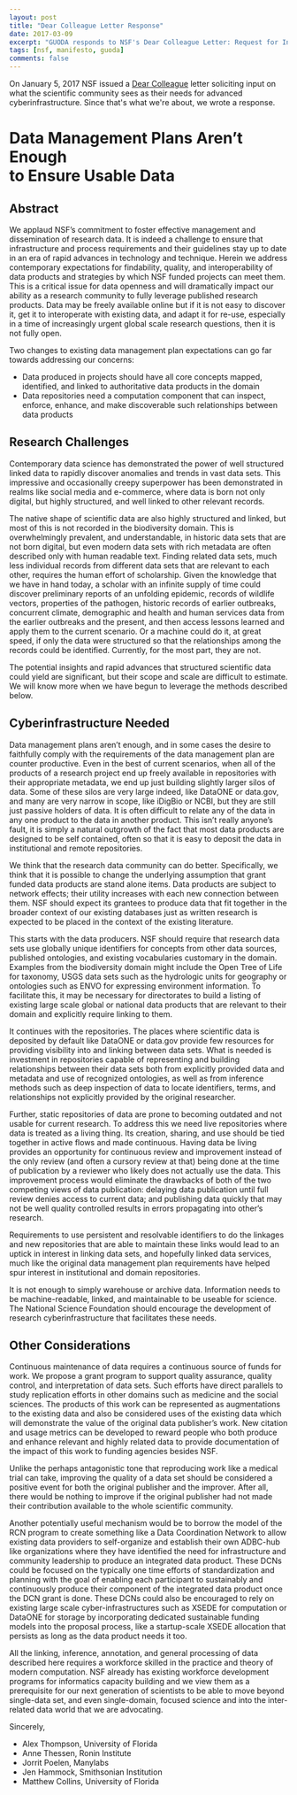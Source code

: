 ```yaml
---
layout: post
title: "Dear Colleague Letter Response"
date: 2017-03-09
excerpt: "GUODA responds to NSF's Dear Colleague Letter: Request for Information on Future Needs for Advanced Cyberinfrastructure to Support Science and Engineering Research"
tags: [nsf, manifesto, guoda]
comments: false
---
```


On January 5, 2017 NSF issued a [Dear Colleague](https://www.nsf.gov/publications/pub_summ.jsp?ods_key=nsf17031) letter soliciting input on what 
the scientific community sees as their needs for advanced cyberinfrastructure. 
Since that's what we're about, we wrote a response.


<h1>Data Management Plans Aren’t Enough<br />to Ensure Usable Data</h1>

## Abstract 

We applaud NSF’s commitment to foster effective management and dissemination of research data. It is indeed a challenge to ensure that infrastructure and process requirements and their guidelines stay up to date in an era of rapid advances in technology and technique. Herein we address contemporary expectations for findability, quality, and interoperability of data products and strategies by which NSF funded projects can meet them. This is a critical issue for data openness and will dramatically impact our ability as a research community to fully leverage published research products. Data may be freely available online but if it is not easy to discover it, get it to interoperate with existing data, and adapt it for re-use, especially in a time of increasingly urgent global scale research questions, then it is not fully open.

Two changes to existing data management plan expectations can go far towards addressing our concerns:

  * Data produced in projects should have all core concepts mapped, identified, and linked to authoritative data products in the domain
  * Data repositories need a computation component that can inspect, enforce, enhance, and make discoverable such relationships between data products

## Research Challenges

Contemporary data science has demonstrated the power of well structured linked data to rapidly discover anomalies and trends in vast data sets. This impressive and occasionally creepy superpower has been demonstrated in realms like social media and e-commerce, where data is born not only digital, but highly structured, and well linked to other relevant records. 

The native shape of scientific data are also highly structured and linked, but most of this is not recorded in the biodiversity domain. This is overwhelmingly prevalent, and understandable, in historic data sets that are not born digital, but even modern data sets with rich metadata are often described only with human readable text. Finding related data sets, much less individual records from different data sets that are relevant to each other, requires the human effort of scholarship. Given the knowledge that we have in hand today, a scholar with an infinite supply of time could discover preliminary reports of an unfolding epidemic, records of wildlife vectors, properties of the pathogen, historic records of earlier outbreaks, concurrent climate, demographic and health and human services data from the earlier outbreaks and the present, and then access lessons learned and apply them to the current scenario. Or a machine could do it, at great speed, if only the data were structured so that the relationships among the records could be identified. Currently, for the most part, they are not. 

The potential insights and rapid advances that structured scientific data could yield are significant, but their scope and scale are difficult to estimate. We will know more when we have begun to leverage the methods described below. 

## Cyberinfrastructure Needed

Data management plans aren’t enough, and in some cases the desire to faithfully comply with the requirements of the data management plan are counter productive. Even in the best of current scenarios, when all of the products of a research project end up freely available in repositories with their appropriate metadata, we end up just building slightly larger silos of data. Some of these silos are very large indeed, like DataONE or data.gov, and many are very narrow in scope, like iDigBio or NCBI, but they are still just passive holders of data. It is often difficult to relate any of the data in any one product to the data in another product. This isn’t really anyone’s fault, it is simply a natural outgrowth of the fact that most data products are designed to be self contained, often so that it is easy to deposit the data in institutional and remote repositories.

We think that the research data community can do better. Specifically, we think that it is possible to change the underlying assumption that grant funded data products are stand alone items. Data products are subject to network effects; their utility increases with each new connection between them. NSF should expect its grantees to produce data that fit together in the broader context of our existing databases just as written research is expected to be placed in the context of the existing literature.

This starts with the data producers. NSF should require that research data sets use globally unique identifiers for concepts from other data sources, published ontologies, and existing vocabularies customary in the domain. Examples from the biodiversity domain might include the Open Tree of Life for taxonomy, USGS data sets such as the hydrologic units for geography or ontologies such as ENVO for expressing environment information. To facilitate this, it may be necessary for directorates to build a listing of existing large scale global or national data products that are relevant to their domain and explicitly require linking to them. 

It continues with the repositories. The places where scientific data is deposited by default like DataONE or data.gov provide few resources for providing visibility into and linking between data sets. What is needed is investment in repositories capable of representing and building relationships between their data sets both from explicitly provided data and metadata and use of recognized ontologies, as well as from inference methods such as deep inspection of data to locate identifiers, terms, and relationships not explicitly provided by the original researcher.

Further, static repositories of data are prone to becoming outdated and not usable for current research. To address this we need live repositories where data is treated as a living thing. Its creation, sharing, and use should be tied together in active flows and made continuous. Having data be living provides an opportunity for continuous review and improvement instead of the only review (and often a cursory review at that) being done at the time of publication by a reviewer who likely does not actually use the data. This improvement process would eliminate the drawbacks of both of the two competing views of data publication: delaying data publication until full review denies access to current data; and publishing data quickly that may not be well quality controlled results in errors propagating into other’s research.

Requirements to use persistent and resolvable identifiers to do the linkages and new repositories that are able to maintain these links would lead to an uptick in interest in linking data sets, and hopefully linked data services, much like the original data management plan requirements have helped spur interest in institutional and domain repositories.

It is not enough to simply warehouse or archive data. Information needs to be machine-readable, linked, and maintainable to be useable for science. The National Science Foundation should encourage the development of research cyberinfrastructure that facilitates these needs.

## Other Considerations

Continuous maintenance of data requires a continuous source of funds for work. We propose a grant program to support quality assurance, quality control, and interpretation of data sets. Such efforts have direct parallels to study replication efforts in other domains such as medicine and the social sciences. The products of this work can be represented as augmentations to the existing data and also be considered uses of the existing data which will demonstrate the value of the original data publisher’s work. New citation and usage metrics can be developed to reward people who both produce and enhance relevant and highly related data to provide documentation of the impact of this work to funding agencies besides NSF.

Unlike the perhaps antagonistic tone that reproducing work like a medical trial can take, improving the quality of a data set should be considered a positive event for both the original publisher and the improver. After all, there would be nothing to improve if the original publisher had not made their contribution available to the whole scientific community.

Another potentially useful mechanism would be to borrow the model of the RCN program to create something like a Data Coordination Network to allow existing data providers to self-organize and establish their own ADBC-hub like organizations where they have identified the need for infrastructure and community leadership to produce an integrated data product. These DCNs could be focused on the typically one time efforts of standardization and planning with the goal of enabling each participant to sustainably and continuously produce their component of the integrated data product once the DCN grant is done. These DCNs could also be encouraged to rely on existing large scale cyber-infrastructures such as XSEDE for computation or DataONE for storage by incorporating dedicated sustainable funding models into the proposal process, like a startup-scale XSEDE allocation that persists as long as the data product needs it too.

All the linking, inference, annotation, and general processing of data described here requires a workforce skilled in the practice and theory of modern computation. NSF already has existing workforce development programs for informatics capacity building and we view them as a prerequisite for our next generation of scientists to be able to move beyond single-data set, and even single-domain, focused science and into the inter-related data world that we are advocating.

Sincerely,

  * Alex Thompson, University of Florida
  * Anne Thessen, Ronin Institute
  * Jorrit Poelen, Manylabs
  * Jen Hammock, Smithsonian Institution
  * Matthew Collins, University of Florida

